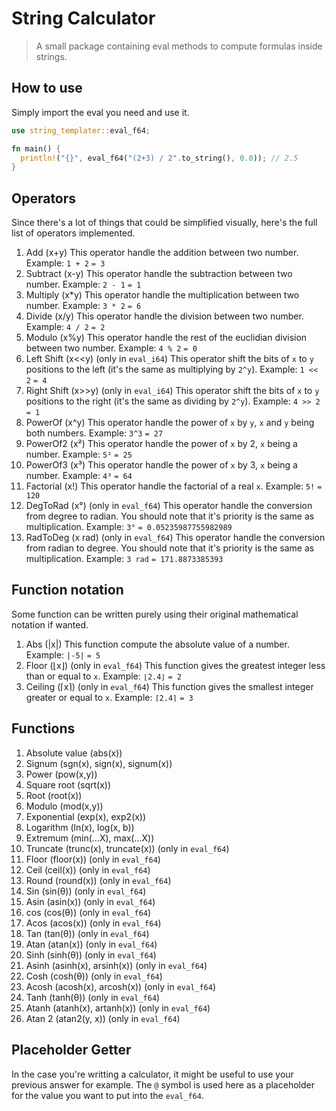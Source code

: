 # String Calculator

> A small package containing eval methods to compute formulas inside strings.

## How to use

Simply import the eval you need and use it.

```rs
use string_templater::eval_f64;

fn main() {
  println!("{}", eval_f64("(2+3) / 2".to_string(), 0.0)); // 2.5
}
```

## Operators

Since there's a lot of things that could be simplified visually, here's the full list of operators implemented.

1. Add (x+y)
  This operator handle the addition between two number.
  Example:
  `1 + 2`
  `= 3`
1. Subtract (x-y)
  This operator handle the subtraction between two number.
  Example:
  `2 - 1`
  `= 1`
1. Multiply (x*y)
  This operator handle the multiplication between two number.
  Example:
  `3 * 2`
  `= 6`
1. Divide (x/y)
  This operator handle the division between two number.
  Example:
  `4 / 2`
  `= 2`
1. Modulo (x%y)
  This operator handle the rest of the euclidian division between two number.
  Example:
  `4 % 2`
  `= 0`
1. Left Shift (x<<y) (only in `eval_i64`)
  This operator shift the bits of `x` to `y` positions to the left (it's the same as multiplying by `2^y`).
  Example:
  `1 << 2`
  `= 4`
1. Right Shift (x>>y) (only in `eval_i64`)
  This operator shift the bits of `x` to `y` positions to the right (it's the same as dividing by `2^y`).
  Example:
  `4 >> 2`
  `= 1`
1. PowerOf (x^y)
  This operator handle the power of `x` by `y`, `x` and `y` being both numbers.
  Example:
  `3^3`
  `= 27`
1. PowerOf2 (x²)
  This operator handle the power of `x` by 2, `x` being a number.
  Example:
  `5²`
  `= 25`
1. PowerOf3 (x³)
  This operator handle the power of `x` by 3, `x` being a number.
  Example:
  `4³`
  `= 64`
1. Factorial (x!)
  This operator handle the factorial of a real `x`.
  Example:
  `5!`
  `= 120`
1. DegToRad (x°) (only in `eval_f64`)
  This operator handle the conversion from degree to radian. You should note that it's priority is the same as multiplication.
  Example:
  `3°`
  `= 0.05235987755982989`
1. RadToDeg (x rad) (only in `eval_f64`)
  This operator handle the conversion from radian to degree. You should note that it's priority is the same as multiplication.
  Example:
  `3 rad`
  `= 171.8873385393`

## Function notation

Some function can be written purely using their original mathematical notation if wanted.

1. Abs (|x|)
  This function compute the absolute value of a number.
  Example:
  `|-5|`
  `= 5`
1. Floor (⌊x⌋) (only in `eval_f64`)
  This function gives the greatest integer less than or equal to `x`.
  Example:
  `⌊2.4⌋`
  `= 2`
1. Ceiling (⌈x⌉) (only in `eval_f64`)
  This function gives the smallest integer greater or equal to `x`.
  Example:
  `⌈2.4⌉`
  `= 3`

## Functions

1. Absolute value (abs(x))
1. Signum (sgn(x), sign(x), signum(x))
1. Power (pow(x,y))
1. Square root (sqrt(x))
1. Root (root(x))
1. Modulo (mod(x,y))
1. Exponential (exp(x), exp2(x))
1. Logarithm (ln(x), log(x, b))
1. Extremum (min(...X), max(...X))
1. Truncate (trunc(x), truncate(x)) (only in `eval_f64`)
1. Floor (floor(x)) (only in `eval_f64`)
1. Ceil (ceil(x)) (only in `eval_f64`)
1. Round (round(x)) (only in `eval_f64`)
1. Sin (sin(θ)) (only in `eval_f64`)
1. Asin (asin(x)) (only in `eval_f64`)
1. cos (cos(θ)) (only in `eval_f64`)
1. Acos (acos(x)) (only in `eval_f64`)
1. Tan (tan(θ)) (only in `eval_f64`)
1. Atan (atan(x)) (only in `eval_f64`)
1. Sinh (sinh(θ)) (only in `eval_f64`)
1. Asinh (asinh(x), arsinh(x)) (only in `eval_f64`)
1. Cosh (cosh(θ)) (only in `eval_f64`)
1. Acosh (acosh(x), arcosh(x)) (only in `eval_f64`)
1. Tanh (tanh(θ)) (only in `eval_f64`)
1. Atanh (atanh(x), artanh(x)) (only in `eval_f64`)
1. Atan 2 (atan2(y, x)) (only in `eval_f64`)


## Placeholder Getter

In the case you're writting a calculator, it might be useful to use your previous answer for example.
The `@` symbol is used here as a placeholder for the value you want to put into the `eval_f64`.